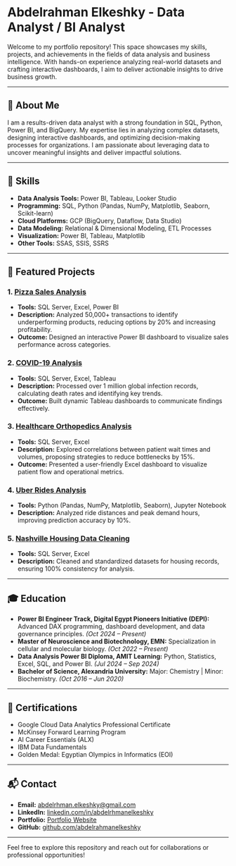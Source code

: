 # Abdelrahman Elkeshky - Data Analyst / BI Analyst

Welcome to my portfolio repository! This space showcases my skills, projects, and achievements in the fields of data analysis and business intelligence. With hands-on experience analyzing real-world datasets and crafting interactive dashboards, I aim to deliver actionable insights to drive business growth.

---

## 🚀 About Me
I am a results-driven data analyst with a strong foundation in SQL, Python, Power BI, and BigQuery. My expertise lies in analyzing complex datasets, designing interactive dashboards, and optimizing decision-making processes for organizations. I am passionate about leveraging data to uncover meaningful insights and deliver impactful solutions.

---

## 🔧 Skills
- **Data Analysis Tools:** Power BI, Tableau, Looker Studio
- **Programming:** SQL, Python (Pandas, NumPy, Matplotlib, Seaborn, Scikit-learn)
- **Cloud Platforms:** GCP (BigQuery, Dataflow, Data Studio)
- **Data Modeling:** Relational & Dimensional Modeling, ETL Processes
- **Visualization:** Power BI, Tableau, Matplotlib
- **Other Tools:** SSAS, SSIS, SSRS

---

## 📂 Featured Projects

### 1. [Pizza Sales Analysis](https://github.com/abdelrahmanelkeshky/Pizza-Sales)
   - **Tools:** SQL Server, Excel, Power BI
   - **Description:** Analyzed 50,000+ transactions to identify underperforming products, reducing options by 20% and increasing profitability.
   - **Outcome:** Designed an interactive Power BI dashboard to visualize sales performance across categories.

### 2. [COVID-19 Analysis](https://github.com/abdelrahmanelkeshky/Covid-19-Analysis)
   - **Tools:** SQL Server, Excel, Tableau
   - **Description:** Processed over 1 million global infection records, calculating death rates and identifying key trends.
   - **Outcome:** Built dynamic Tableau dashboards to communicate findings effectively.

### 3. [Healthcare Orthopedics Analysis](https://github.com/abdelrahmanelkeshky/Orthopedic-Analytics)
   - **Tools:** SQL Server, Excel
   - **Description:** Explored correlations between patient wait times and volumes, proposing strategies to reduce bottlenecks by 15%.
   - **Outcome:** Presented a user-friendly Excel dashboard to visualize patient flow and operational metrics.

### 4. [Uber Rides Analysis](https://github.com/abdelrahmanelkeshky/Uber-Rides-Analytics)
   - **Tools:** Python (Pandas, NumPy, Matplotlib, Seaborn), Jupyter Notebook
   - **Description:** Analyzed ride distances and peak demand hours, improving prediction accuracy by 10%.

### 5. [Nashville Housing Data Cleaning](https://github.com/abdelrahmanelkeshky/Nashville-Housing-Data-Cleaning)
   - **Tools:** SQL Server, Excel
   - **Description:** Cleaned and standardized datasets for housing records, ensuring 100% consistency for analysis.

---

## 🎓 Education
- **Power BI Engineer Track, Digital Egypt Pioneers Initiative (DEPI):** Advanced DAX programming, dashboard development, and data governance principles. *(Oct 2024 – Present)*
- **Master of Neuroscience and Biotechnology, EMN:** Specialization in cellular and molecular biology. *(Oct 2022 – Present)*
- **Data Analysis Power BI Diploma, AMIT Learning:** Python, Statistics, Excel, SQL, and Power BI. *(Jul 2024 – Sep 2024)*
- **Bachelor of Science, Alexandria University:** Major: Chemistry | Minor: Biochemistry. *(Oct 2016 – Jun 2020)*

---

## 📜 Certifications
- Google Cloud Data Analytics Professional Certificate
- McKinsey Forward Learning Program
- AI Career Essentials (ALX)
- IBM Data Fundamentals
- Golden Medal: Egyptian Olympics in Informatics (EOI)

---

## 📬 Contact
- **Email:** [abdelrhman.elkeshky@gmail.com](mailto:abdelrhman.elkeshky@gmail.com)
- **LinkedIn:** [linkedin.com/in/abdelrhmanelkeshky](https://linkedin.com/in/abdelrhmanelkeshky)
- **Portfolio:** [Portfolio Website](https://aboutabdelrahmanelkeshky.my.canva.site/dagrt-tf9om)
- **GitHub:** [github.com/abdelrahmanelkeshky](https://github.com/abdelrahmanelkeshky)

---

Feel free to explore this repository and reach out for collaborations or professional opportunities!
